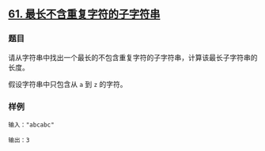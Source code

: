 ## [61. 最长不含重复字符的子字符串](https://www.acwing.com/problem/content/57/)

### 题目

请从字符串中找出一个最长的不包含重复字符的子字符串，计算该最长子字符串的长度。

假设字符串中只包含从 `a` 到 `z` 的字符。

### 样例

```
输入："abcabc"

输出：3
```
